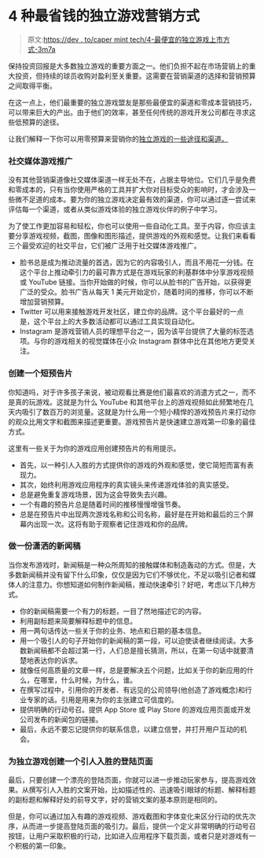 # 4 种最省钱的独立游戏营销方式

> 原文:[https://dev . to/caper mint tech/4-最便宜的独立游戏上市方式-3m7a](https://dev.to/caperminttech/4-least-expensive-ways-to-market-your-indie-games-3m7a)

保持投资回报是大多数独立游戏的重要方面之一。他们负担不起在市场营销上的重大投资，但持续的球员收购对盈利至关重要。这需要在营销渠道的选择和营销预算之间取得平衡。

在这一点上，他们最重要的独立游戏盟友是那些最便宜的渠道和零成本营销技巧，可以带来巨大的产出。由于他们的效率，甚至任何传统的游戏开发公司都在寻求这些低预算的途径。

让我们解释一下你可以用零预算来营销你的[独立游戏的一些途径和渠道。](https://www.indianappdevelopers.com/blog/effectively-market-indie-games-zero-budget/)

### [](#social-media-game-promotion)社交媒体游戏推广

没有其他营销渠道像社交媒体渠道一样无处不在，占据主导地位。它们几乎是免费和零成本的，只有当你使用严格的工具并扩大你对目标受众的影响时，才会涉及一些微不足道的成本。要为你的独立游戏决定最有效的渠道，你可以通过逐一尝试来评估每一个渠道，或者从类似游戏体验的独立游戏伙伴的例子中学习。

为了使工作更加容易和轻松，你也可以使用一些自动化工具。至于内容，你应该主要分享游戏视频，截图，图像和图形描述，提供游戏的外观和感觉。让我们来看看三个最受欢迎的社交平台，它们被广泛用于社交媒体游戏推广。

*   脸书总是成为推动流量的首选，因为它的内容吸引人，而且不用花一分钱。在这个平台上推动牵引力的最可靠方式是在游戏玩家的利基群体中分享游戏视频或 YouTube 链接。当你开始做的时候，你可以从脸书的广告开始，以获得更广泛的受众。脸书广告从每天 1 美元开始定价，随着时间的推移，你可以不断增加营销预算。
*   Twitter 可以用来接触游戏开发社区，建立你的品牌。这个平台最好的一点是，这个平台上的大多数活动都可以通过工具实现自动化。
*   Instagram 是游戏营销人员的理想平台之一，因为该平台提供了大量的标签选项。与你的游戏相关的视觉媒体在小众 Instagram 群体中比在其他地方更受关注。

### [](#create-a-short-trailer)创建一个短预告片

你知道吗，对于许多孩子来说，被动观看比赛是他们最喜欢的消遣方式之一，而不是真的玩游戏。这就是为什么 YouTube 和其他平台上的游戏视频如此频繁地在几天内吸引了数百万的浏览量。这就是为什么用一个短小精悍的游戏预告片来打动你的观众比用文字和截图来描述更重要。游戏预告片是快速建立游戏第一印象的最佳方式。

这里有一些关于为你的游戏应用创建预告片的有用提示。

*   首先，以一种引人入胜的方式提供你的游戏的外观和感觉，使它简短而富有表现力。
*   其次，始终利用游戏应用程序的真实镜头来传递游戏体验的真实感受。
*   总是避免重复游戏场景，因为这会导致失去兴趣。
*   一个有趣的预告片总是随着时间的推移慢慢增强节奏。
*   总是在预告片中出现两次游戏名称和公司名称，最好是在开始和最后的三个屏幕内出现一次。这将有助于观察者记住游戏和你的品牌。

### [](#make-a-dashing-press-release)做一份潇洒的新闻稿

当你发布游戏时，新闻稿是一种众所周知的接触媒体和制造轰动的方式。但是，大多数新闻稿并没有留下什么印象，仅仅是因为它们不够优化，不足以吸引记者和媒体人的注意力。你想知道如何制作新闻稿，推动快速牵引？好吧，考虑以下几种方式。

*   你的新闻稿需要一个有力的标题，一目了然地描述它的内容。
*   利用副标题来简要解释标题中的信息。
*   用一两句话传达一些关于你的业务、地点和日期的基本信息。
*   用一个吸引人的句子开始你的新闻稿的第一段，可以迫使读者继续阅读。大多数新闻稿都不会超过第一行，人们总是擅长猜测，所以，在第一句话中就要清楚地表达你的诉求。
*   就像任何高质量的文章一样，总是要解决五个问题，比如关于你的新应用的什么，在哪里，什么时候，为什么，谁。
*   在撰写过程中，引用你的开发者、有远见的公司领导(他创造了游戏概念)和行业专家的话。引用是用来为你的主张建立可信度的。
*   提供明确的行动号召。提供 App Store 或 Play Store 的游戏应用页面或开发公司发布的新闻包的链接。
*   最后，永远不要忘记提供你的联系信息，以建立信誉，并打开用户互动的机会。

### 为独立游戏创建一个引人入胜的登陆页面

最后，只要创建一个漂亮的登陆页面，你就可以进一步推动玩家参与，提高游戏效果。从撰写引人入胜的文案开始，比如描述性的、迅速吸引眼球的标题、解释标题的副标题和解释好处的前导文字，好的营销文案的基本原则是相同的。

但是，你可以通过加入有趣的游戏视频、游戏截图和字体变化来区分行动的优先次序，从而进一步提高登陆页面的吸引力。最后，提供一个定义非常明确的行动号召按钮，让用户采取积极的行动，比如进入应用程序下载页面，或者只是对游戏有一个积极的第一印象。